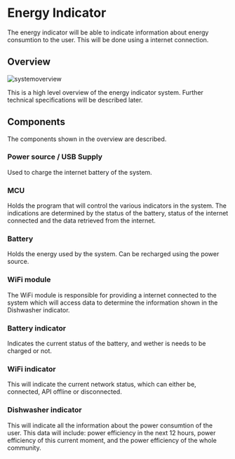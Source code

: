 # Energy Indicator

The energy indicator will be able to indicate information about energy consumtion to the user. This will be done using a internet connection. 

## Overview
![systemoverview](https://user-images.githubusercontent.com/45065264/200043617-b37d10df-d38d-41cb-9b4f-f1f6de1efe84.png)

This is a high level overview of the energy indicator system. Further technical specifications will be described later.

## Components
The components shown in the overview are described.

### Power source / USB Supply
Used to charge the internet battery of the system.

### MCU
Holds the program that will control the various indicators in the system. The indications are determined by the status of the battery, status of the internet connected and the data retrieved from the internet.

### Battery
Holds the energy used by the system. Can be recharged using the power source.

### WiFi module
The WiFi module is responsible for providing a internet connected to the system which will access data to determine the information shown in the Dishwasher indicator.

### Battery indicator
Indicates the current status of the battery, and wether is needs to be charged or not.

### WiFi indicator
This will indicate the current network status, which can either be, connected, API offline or disconnected.

### Dishwasher indicator
This will indicate all the information about the power consumtion of the user. This data will include: power efficiency in the next 12 hours, power efficiency of this current moment, and the power efficiency of the whole community.
